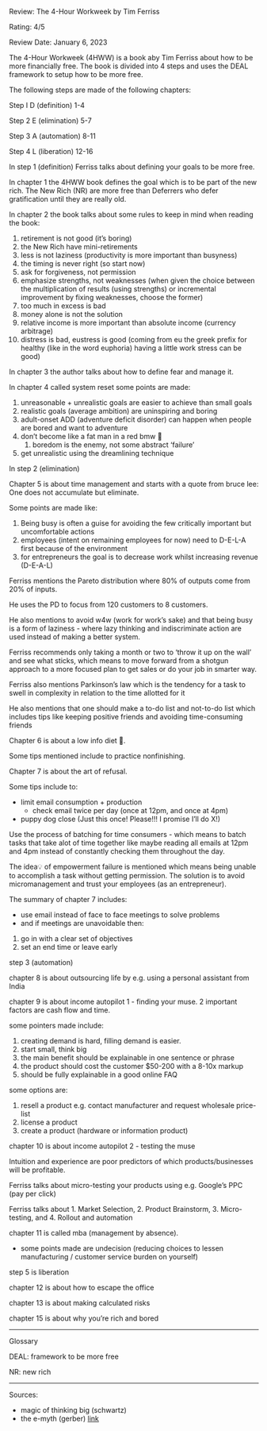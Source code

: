 Review: The 4-Hour Workweek by Tim Ferriss

Rating: 4/5

Review Date: January 6, 2023

The 4-Hour Workweek (4HWW) is a book aby Tim Ferriss about how to be more financially free. The book is divided into 4 steps and uses the DEAL framework to setup how to be more free.

The following steps are made of the following chapters:

Step I D (definition) 1-4

Step 2 E (elimination) 5-7

Step 3 A (automation) 8-11

Step 4 L (liberation) 12-16

In step 1 (definition) Ferriss talks about defining your goals to be more free.

In chapter 1 the 4HWW book defines the goal which is to be part of the new rich. The New Rich (NR) are more free than Deferrers who defer gratification until they are really old.

In chapter 2 the book talks about some rules to keep in mind when reading the book:

1. retirement is not good (it’s boring)
2. the New Rich have mini-retirements
3. less is not laziness (productivity is more important than busyness)
4. the timing is never right (so start now)
5. ask for forgiveness, not permission
6. emphasize strengths, not weaknesses (when given the choice between the multiplication of results (using strengths) or incremental improvement by fixing weaknesses, choose the former)
7. too much in excess is bad
8. money alone is not the solution
9. relative income is more important than absolute income (currency arbitrage)
10. distress is bad, eustress is good (coming from eu the greek prefix for healthy (like in the word euphoria) having a little work stress can be good)

In chapter 3 the author talks about how to define fear and manage it.

In chapter 4 called system reset some points are made:

1. unreasonable + unrealistic goals are easier to achieve than small goals
2. realistic goals (average ambition) are uninspiring and boring
3. adult-onset ADD (adventure deficit disorder) can happen when people are bored and want to adventure
4. don’t become like a fat man in a red bmw 🚗
    1. boredom is the enemy, not some abstract ‘failure’
5. get unrealistic using the dreamlining technique

In step 2 (elimination)

Chapter 5 is about time management and starts with a quote from bruce lee: One does not accumulate but eliminate.

Some points are made like: 

1. Being busy is often a guise for avoiding the few critically important but uncomfortable actions
2. employees (intent on remaining employees for now) need to D-E-L-A first because of the environment
3. for entrepreneurs the goal is to decrease work whilst increasing revenue (D-E-A-L)

Ferriss mentions the Pareto distribution where 80% of outputs come from 20% of inputs.

He uses the PD to focus from 120 customers to 8 customers.

He also mentions to avoid w4w (work for work’s sake) and that being busy is a form of laziness - where lazy thinking and indiscriminate action are used instead of making a better system. 

Ferriss recommends only taking a month or two to ‘throw it up on the wall’ and see what sticks, which means to move forward from a shotgun approach to a more focused plan to get sales or do your job in smarter way.

Ferriss also mentions Parkinson’s law which is the tendency for a task to swell in complexity in relation to the time allotted for it

He also mentions that one should make a to-do list and not-to-do list which includes tips like keeping positive friends and avoiding time-consuming friends

Chapter 6 is about a low info diet 🥑.

Some tips mentioned include to practice nonfinishing.

Chapter 7 is about the art of refusal.

Some tips include to:

- limit email consumption + production
    - check email twice per day (once at 12pm, and once at 4pm)
- puppy dog close (Just this once! Please!!! I promise I’ll do X!)

Use the process of batching for time consumers - which means to batch tasks that take alot of time together like maybe reading all emails at 12pm and 4pm instead of constantly checking them throughout the day.

The idea💡 of empowerment failure is mentioned which means being unable to accomplish a task without getting permission. The solution is to avoid micromanagement and trust your employees (as an entrepreneur).

The summary of chapter 7 includes:

- use email instead of face to face meetings to solve problems
- and if meetings are unavoidable then:
1. go in with a clear set of objectives
2. set an end time or leave early

step 3 (automation)

chapter 8 is about outsourcing life by e.g. using a personal assistant from India

chapter 9 is about income autopilot 1 - finding your muse. 2 important factors are cash flow and time.

some pointers made include:

1. creating demand is hard, filling demand is easier.
2. start small, think big
3. the main benefit should be explainable in one sentence or phrase
4. the product should cost the customer $50-200 with a 8-10x markup
5. should be fully explainable in a good online FAQ

some options are:

1. resell a product e.g. contact manufacturer and request wholesale price-list
2. license a product
3. create a product (hardware or information product)

chapter 10 is about income autopilot 2 - testing the muse

Intuition and experience are poor predictors of which products/businesses will be profitable.

Ferriss talks about micro-testing your products using e.g. Google’s PPC (pay per click)

Ferriss talks about 1. Market Selection, 2. Product Brainstorm, 3. Micro-testing, and 4. Rollout and automation

chapter 11 is called mba (management by absence). 

- some points made are undecision (reducing choices to lessen manufacturing / customer service burden on yourself)

step 5 is liberation

chapter 12 is about how to escape the office

chapter 13 is about making calculated risks

chapter 15 is about why you’re rich and bored

---

Glossary

DEAL: framework to be more free

NR: new rich

---

Sources:

- magic of thinking big (schwartz)
- the e-myth (gerber) [link](http://dspace.vnbrims.org:13000/jspui/bitstream/123456789/4753/1/The%20E-Myth%20Revisited%20Why%20Most%20Small%20Businesses%20Don%27t%20Work%20and%20What%20to%20Do%20About%20It.pdf)